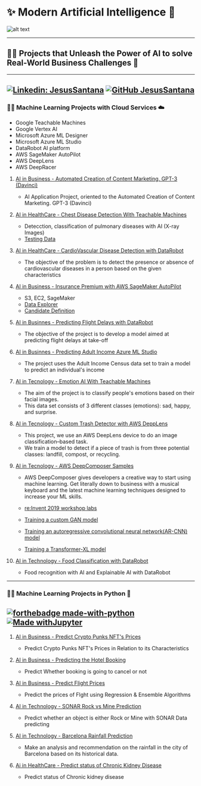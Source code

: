 # ✨ Modern Artificial Intelligence 🤖
![alt text](https://esmarketingdigital.com/images/Modern_Artificial_Intelligence.png) 

---
## 👨‍🔬 Projects that Unleash the Power of AI to solve Real-World Business Challenges 🎯
---  

[![Linkedin: JesusSantana](https://img.shields.io/badge/-JesusSantana-blue?style=flat-square&logo=Linkedin&logoColor=white&link=https://www.linkedin.com/in/chus-santana/)](https://www.linkedin.com/in/chus-santana/) [![GitHub JesusSantana](https://img.shields.io/github/followers/jesussantana?label=follow&style=social)](https://github.com/jesussantana)  
---  
### 👨‍🔬 Machine Learning Projects with Cloud Services ☁️ 

- Google Teachable Machines
- Google Vertex AI
- Microsoft Azure ML Designer
- Microsoft Azure ML Studio
- DataRobot AI platform
- AWS SageMaker AutoPilot
- AWS DeepLens
- AWS DeepRacer

1. [AI in Business - Automated Creation of Content Marketing. GPT-3 (Davinci)](https://drive.google.com/file/d/1JkUgO36Wrg8QD8v_3KqVTQHbrQ4TW7CA/view?usp=sharing)

    - AI Application Project, oriented to the Automated Creation of Content Marketing. GPT-3 (Davinci)

2. [AI in HealthCare - Chest Disease Detection With Teachable Machines](https://teachablemachine.withgoogle.com/models/51m9nmioQ/) 
    - Detecction, classification of pulmonary diseases with AI (X-ray Images)
    - [Testing Data](https://drive.google.com/drive/folders/1-CuUumpUn0aP398X21IrwKuHo2NOVHXn)


3. [AI in HealthCare - CardioVascular Disease Detection with DataRobot](https://60e50a6d1ff3629d97a994fa.apps2.datarobot.com/?token=H0iBuqYOSo4SffT5Z1sQ1GYN4xboYKDZbZ6RlqJNbqs)

   - The objective of the problem is to detect the presence or absence of cardiovascular diseases in a person based on the given characteristics

4. [AI in Business - Insurance Premium with AWS SageMaker AutoPilot](https://github.com/jesussantana/Modern-Artificial-Intelligence/blob/main/notebooks/AI%20in%20Business%20-%20Insurance%20Premium%20with%20AWS%20SageMaker%20AutoPilot/Insurance_Prediction_AutoPilot_Startup.ipynb)

    - S3, EC2, SageMaker
    - [Data Explorer](https://github.com/jesussantana/Modern-Artificial-Intelligence/blob/main/notebooks/AI%20in%20Business%20-%20Insurance%20Premium%20with%20AWS%20SageMaker%20AutoPilot/SageMakerAutopilotDataExplorationNotebook.html)
    - [Candidate Definition](https://github.com/jesussantana/Modern-Artificial-Intelligence/blob/main/notebooks/AI%20in%20Business%20-%20Insurance%20Premium%20with%20AWS%20SageMaker%20AutoPilot/SageMakerAutopilotCandidateDefinitionNotebook.html)  

5. [AI in Businnes - Predicting Flight Delays with DataRobot](https://60e895727e71a6eaa3a03fa3.apps2.datarobot.com/?token=8C8XQxDzhpww8nMnclVY2DMp-VqiOI-AtM8_Gu9aVQY)

    - The objective of the project is to develop a model aimed at predicting flight delays at take-off  

6. [AI in Businnes - Predicting Adult Income Azure ML Studio](https://services.azureml.net/workspaces/dbabfbfc9beb40409a0bc3a25aaa18f7/webservices/7071653a680e40028d61e91b0d68ba11/endpoints/default/test/rrs?fromStudio=true)

    - The project uses the Adult Income Census data set to train a model to predict an individual's income  

7. [AI in Tecnology - Emotion AI With Teachable Machines](https://teachablemachine.withgoogle.com/models/RxdCZMbqh/)  

    - The aim of the project is to classify people's emotions based on their facial images. 
    - This data set consists of 3 different classes (emotions): sad, happy, and surprise.

8. [AI in Tecnology - Custom Trash Detector with AWS DeppLens](https://github.com/jesussantana/Modern-Artificial-Intelligence/blob/main/notebooks/AI%20in%20Technology%20-%20AWS%20DeepLens%20Custom%20Trash%20Detector/AI-in-Technology-aws-deeplens-custom-trash-detector.ipynb)  

    - This project, we use an AWS DeepLens device to do an image classification–based task. 
    - We train a model to detect if a piece of trash is from three potential classes: landfill, compost, or recycling.  

9. [AI in Tecnology - AWS DeepComposer Samples](https://github.com/jesussantana/Modern-Artificial-Intelligence/blob/main/notebooks/AI%20in%20Technology%20-%20AWS%20DeepComposer%20Samples/README.md)  

    - AWS DeepComposer gives developers a creative way to start using machine learning. Get literally down to business with a musical keyboard and the latest machine learning techniques designed to increase your ML skills.
    - [re:Invent 2019 workshop labs](/notebooks/AI%20in%20Technology%20-%20AWS%20DeepComposer%20Samples/reinvent-labs)

    - [Training a custom GAN model](/notebooks/AI%20in%20Technology%20-%20AWS%20DeepComposer%20Samples/gan)

    - [Training an autoregressive convolutional neural network(AR-CNN) model](/notebooks/AI%20in%20Technology%20-%20AWS%20DeepComposer%20Samples/ar-cnn)

    - [Training a Transformer-XL model](/notebooks/AI%20in%20Technology%20-%20AWS%20DeepComposer%20Samples/transformer-xl)

10. [AI in Technology - Food Classification with DataRobot](#)  

    - Food recognition with AI and Explainable AI with DataRobot


---
### 👨‍🔬 Machine Learning Projects in Python 🐍 
[![forthebadge made-with-python](http://ForTheBadge.com/images/badges/made-with-python.svg)](https://www.python.org/)  
[![Made withJupyter](https://img.shields.io/badge/Made%20with-Jupyter-orange?style=for-the-badge&logo=Jupyter)](https://jupyter.org/try)    
---  

1. [AI in Business - Predict Crypto Punks NFT's Prices](https://drive.google.com/file/d/1PpVMcJtAnLuVKMa4fPB6SqX1Fb2bbI-G/view?usp=sharing) 

    - Predict Crypto Punks NFT's Prices in Relation to its Characteristics

2. [AI in Business - Predicting the Hotel Booking](https://github.com/jesussantana/Modern-Artificial-Intelligence/blob/main/notebooks/AI%20in%20Business%20-%20Predicting%20the%20Hotel%20booking/ML_hotel_booking_Prediction_deploy.ipynb)  

   - Predict Whether booking is going to cancel or not

3. [AI in Business - Predict Flight Prices](https://github.com/jesussantana/Modern-Artificial-Intelligence/blob/main/notebooks/AI%20in%20Business%20-%20Predict%20the%20Prices%20of%20Flight/ML_flight_price_deploy.ipynb)  

   - Predict the prices of Flght using Regression & Ensemble Algorithms

4. [AI in Technology - SONAR Rock vs Mine Prediction](https://github.com/jesussantana/Modern-Artificial-Intelligence/blob/main/notebooks/AI%20in%20Technology%20-%20SONAR%20Rock%20vs%20Mine%20Prediction/ML_Rock_vs_Mine_Prediction.ipynb)  

   - Predict whether an object is either Rock or Mine with SONAR Data  predicting

5. [AI in Technology - Barcelona Rainfall Prediction](https://drive.google.com/file/d/1NVu3lp8N7PPKJEqoKxQ469SYdIPACB3b/view?usp=sharing)  

   - Make an analysis and recommendation on the rainfall in the city of Barcelona based on its historical data.

6. [Ai in HealthCare - Predict status of Chronic Kidney Disease](https://github.com/jesussantana/Modern-Artificial-Intelligence/blob/main/notebooks/Ai%20in%20HealthCare%20-%20Predict%20status%20of%20Chronic%20kidney%20disease/ML_chronic_Kidney_disease-deploy.ipynb)  

   - Predict status of Chronic kidney disease


